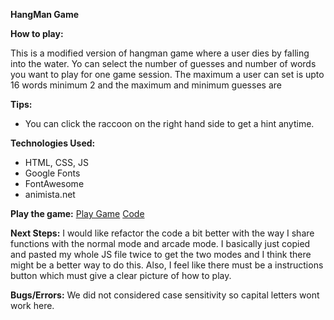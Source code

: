 **HangMan Game**



**How to play:**

This is a modified version of  hangman game where a user dies by falling into the water. Yo can select the number of guesses and number of words you want to play for one game session. The maximum a user can set is upto  16 words  minimum 2 and the maximum and minimum guesses are 


**Tips:** 
 - You can click the raccoon on the right hand side to get a hint anytime.
 
**Technologies Used:**

 - HTML, CSS, JS
 - Google Fonts
 - FontAwesome
 - animista.net
 

**Play the game:**
[Play Game](https://sabbellasri.github.io/fse_23_hangman/)
[Code](https://github.com/nickmackenzie/hangman)

**Next Steps:**
I would like refactor the code a bit better with the way I share functions with the normal mode and arcade mode. I basically just copied and pasted my whole JS file twice to get the two modes and I think there might be a better way to do this. Also, I feel like there must be a instructions button which must give a clear picture of how to play.

**Bugs/Errors:**
We did not considered case sensitivity so capital letters wont work here.
